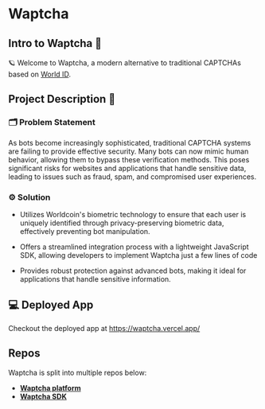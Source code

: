 # Waptcha

## Intro to Waptcha 💯

🪐 Welcome to Waptcha, a modern alternative to traditional CAPTCHAs based on [World ID](https://docs.worldcoin.org/world-id).

## Project Description 🌟

### 🗂️ Problem Statement
As bots become increasingly sophisticated, traditional CAPTCHA systems are failing to provide effective security. Many bots can now mimic human behavior, allowing them to bypass these verification methods. This poses significant risks for websites and applications that handle sensitive data, leading to issues such as fraud, spam, and compromised user experiences.

### ⚙️ Solution 

- Utilizes Worldcoin's biometric technology to ensure that each user is uniquely identified through privacy-preserving biometric data, effectively preventing bot manipulation.

- Offers a streamlined integration process with a lightweight JavaScript SDK, allowing developers to implement Waptcha just a few lines of code
  
- Provides robust protection against advanced bots, making it ideal for applications that handle sensitive information.

## 💻 Deployed App
Checkout the deployed app at https://waptcha.vercel.app/

## Repos

Waptcha is split into multiple repos below:

- [**Waptcha platform**](https://github.com/omnimarket-eth/waptcha)
- [**Waptcha SDK**](https://github.com/omnimarket-eth/waptcha-sdk)
